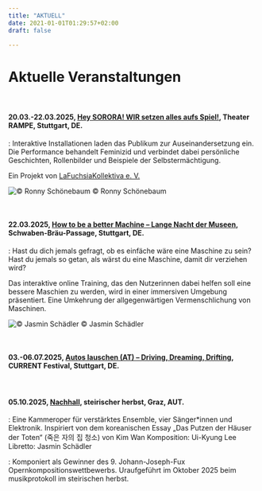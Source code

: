 ```yaml
---
title: "AKTUELL"
date: 2021-01-01T01:29:57+02:00
draft: false

---
```


# Aktuelle Veranstaltungen 

&nbsp;

#### **20.03.-22.03.2025, [Hey SORORA! WIR setzen alles aufs Spiel!](https://theaterrampe.de/event/hey-sophora-wir-setzen-alles-aufs-spiel/), Theater RAMPE, Stuttgart, DE.**

:   Interaktive Installationen laden das Publikum zur Auseinandersetzung ein. Die Performance behandelt Feminizid und verbindet dabei persönliche Geschichten, Rollenbilder und Beispiele der Selbstermächtigung.

Ein Projekt von [LaFuchsiaKollektiva e. V.](https://www.lafuchsiakollektiva.de/)

![© Ronny Schönebaum](/upcoming/lafuchsia.jpg)
© Ronny Schönebaum

&nbsp;

#### **22.03.2025, [How to be a better Machine – Lange Nacht der Museen](https://www.lange-nacht.de/orte/schwabenbraeu-passage/), Schwaben-Bräu-Passage, Stuttgart, DE.**

:   Hast du dich jemals gefragt, ob es einfäche wäre eine Maschine zu sein?
Hast du jemals so getan, als wärst du eine Maschine, damit dir verziehen wird?

Das interaktive online Training, das den Nutzerinnen dabei helfen soll eine bessere Maschien zu werden, wird in einer immersiven Umgebung präsentiert. 
Eine Umkehrung der allgegenwärtigen Vermenschlichung von Maschinen. 

![© Jasmin Schädler](/upcoming/htbabm.png)
© Jasmin Schädler

&nbsp;

#### **03.-06.07.2025, [Autos lauschen (AT) – Driving, Dreaming, Drifting](https://www.current-stuttgart.de/), CURRENT Festival, Stuttgart, DE.**

&nbsp;

#### **05.10.2025, [Nachhall](https://www.kug.ac.at/news-detail/johann-joseph-fux-preise-gehen-an-alexander-chernyshkov-und-ui-kyung-lee#:~:text=Als%20Landeskulturpreis%20ist%20er%20nach,erste%20Skizzen%20einer%20Komposition%20einzureichen.), steirischer herbst, Graz, AUT.**

:   Eine Kammeroper für verstärktes Ensemble, vier Sänger*innen und Elektronik.
Inspiriert von dem koreanischen Essay „Das Putzen der Häuser der Toten“ (죽은 자의 집 청소) von Kim Wan 
Komposition: Ui-Kyung Lee
Libretto: Jasmin Schädler

:   Komponiert als Gewinner des 9. Johann-Joseph-Fux Opernkompositionswettbewerbs.
Uraufgeführt im Oktober 2025 beim musikprotokoll im steirischen herbst.

&nbsp;
